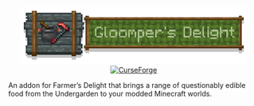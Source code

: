 <p align="center">
   <img src="src/main/resources/Gloomper's Delight.png" width="90%" style="image-rendering: pixelated">
    
   <a href="https://www.curseforge.com/minecraft/mc-mods/gloompers-delight">
    <img alt="CurseForge" src="https://img.shields.io/badge/Curseforge-Xaidee?label=&color=grey&labelColor=black&style=for-the-badge&logo=Curseforge&logoColor=white">
  </a>
</p>

An addon for Farmer’s Delight that brings a range of questionably edible food from the Undergarden to your modded Minecraft worlds.
